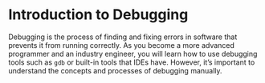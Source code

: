 # Introduction to Debugging
Debugging is the process of finding and fixing errors in software that prevents it from running correctly. As you become a more advanced programmer and an industry engineer, you will learn how to use debugging tools such as `gdb` or built-in tools that IDEs have. However, it’s important to understand the concepts and processes of debugging manually.
